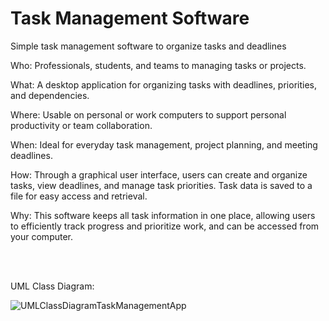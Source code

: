 # Task Management Software

Simple task management software to organize tasks and deadlines

Who: Professionals, students, and teams to managing tasks or projects.

What: A desktop application for organizing tasks with deadlines, priorities, and dependencies.

Where: Usable on personal or work computers to support personal productivity or team collaboration.

When: Ideal for everyday task management, project planning, and meeting deadlines.

How: Through a graphical user interface, users can create and organize tasks, view deadlines, and manage task priorities. Task data is saved to a file for easy access and retrieval.

Why: This software keeps all task information in one place, allowing users to efficiently track progress and prioritize work, and can be accessed from your computer.

<br>
<br>

UML Class Diagram:

![UMLClassDiagramTaskManagementApp](https://github.com/user-attachments/assets/506e44bc-ea7f-4621-91a0-4798c4676c97)
